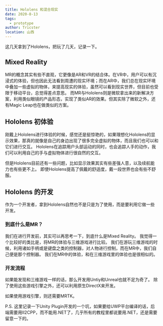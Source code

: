 ```yaml
---
title: Hololens 和混合现实
date: 2020-8-13
tags: 
  - prototype
author: Tricster
location: 山西
---
```


这几天拿到了Hololens，把玩了几天，记录一下。

## Mixed Reality
MR的概念其实有些不直观，它更像是AR和VR的结合体。在VR中，用户可以有沉浸式的体验，但也因此无法看到周遭的现实环境；而在AR中，我们总在现实环境中叠加一些虚拟的物体，来提高现实的体验，虽然可以看到现实世界，但目前也受限于移动平台，总觉得差点意思。
而MR与Hololens则是微软拿出来的新解决方案，利用类似眼镜的产品形态，实现了类似AR的效果。但其实除了微软之外，还有Magic Leap也在做类似的方案。

## Hololens 初体验

刚戴上Hololens进行体验的时候，感觉还是挺惊艳的，如果理想化Hololens的显示效果，那真的就像是自己的身边出现了很多完全虚拟的物体，而且我们也可以和它们进行交互。
Hololens在追踪用户头部运动的同时，也会追踪人手的动作，我们可以利用自己的手与虚拟物体进行很自然的交互。

但是Hololens目前还有一些问题，比如显示效果其实有些差强人意，以及续航能力也有些更不上。
即使Hololens提高了佩戴的舒适度，戴一段世界也会有些不舒服。

## Hololens 的开发

作为一个开发者，拿到Hololens自然也不是只是为了使用，而是要利用它做一些开发。

### 到底什么是MR？

我们在进行开发前，其实可以再思考一下，到底什么是Mixed Reality。
我觉得一个比较好的类比是，将MR的体验与三维游戏进行比较。
我们在游玩三维游戏的时候，利用诸如手柄或是键盘之类的控制器，对人物进行控制，而在MR中，我们自己便是那个控制器。
我们在MR中的体验，和在三维游戏里的体验也是很相似的。

### 开发流程

如果能发现和三维游戏一样的话，那么开发用Untiy和Unreal也就不足为奇了。
除了使用这些游戏引擎之外，还可以利用原生DirectX来开发。

如果使用游戏引擎，则还需要MRTK。


P.S. 这里记录一下Unity Plugin开发的一个坑，如果要给UWP平台编译的话，后端需要用II2CPP，而不能用.NET了，几乎所有的教程里都说要用.NET，还是需要留意一下的。